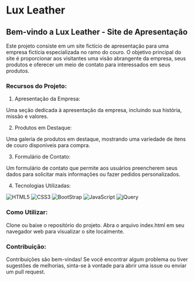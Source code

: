 # Lux Leather

## Bem-vindo a Lux Leather - Site de Apresentação

Este projeto consiste em um site fictício de apresentação para uma empresa fictícia especializada no ramo do couro. O objetivo principal do site é proporcionar aos visitantes uma visão abrangente da empresa, seus produtos e oferecer um meio de contato para interessados em seus produtos.

### **Recursos do Projeto:**

1. Apresentação da Empresa:

Uma seção dedicada à apresentação da empresa, incluindo sua história, missão e valores.

2. Produtos em Destaque:

Uma galeria de produtos em destaque, mostrando uma variedade de itens de couro disponíveis para compra.

3. Formulário de Contato:

Um formulário de contato que permite aos usuários preencherem seus dados para solicitar mais informações ou fazer pedidos personalizados.

4. Tecnologias Utilizadas:

![HTML5](https://img.shields.io/badge/html5-%23E34F26.svg?style=for-the-badge&logo=html5&logoColor=white)
![CSS3](https://img.shields.io/badge/css3-%231572B6.svg?style=for-the-badge&logo=css3&logoColor=white)
![BootStrap](https://img.shields.io/badge/bootstrap-7952B3.svg?style=for-the-badge&logo=bootstrap&logoColor=white)
![JavaScript](https://img.shields.io/badge/javascript-F7DF1E.svg?style=for-the-badge&logo=javascript&logoColor=white)
![jQuery](https://img.shields.io/badge/jquery-0769AD.svg?style=for-the-badge&logo=jquery&logoColor=white)




### **Como Utilizar:**

Clone ou baixe o repositório do projeto.
Abra o arquivo index.html em seu navegador web para visualizar o site localmente.

### **Contribuição:**

Contribuições são bem-vindas! Se você encontrar algum problema ou tiver sugestões de melhorias, sinta-se à vontade para abrir uma issue ou enviar um pull request.
